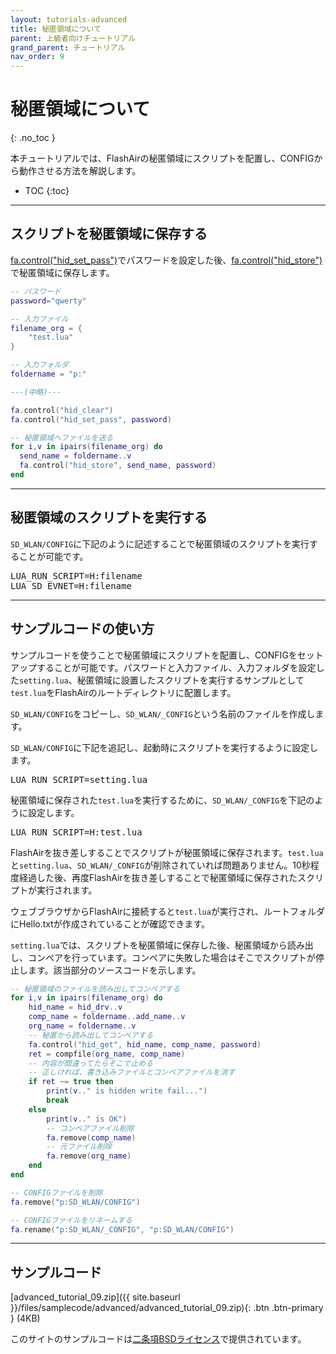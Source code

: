 ```yaml
---
layout: tutorials-advanced
title: 秘匿領域について
parent: 上級者向けチュートリアル
grand_parent: チュートリアル
nav_order: 9
---
```


# 秘匿領域について
{: .no_toc }

本チュートリアルでは、FlashAirの秘匿領域にスクリプトを配置し、CONFIGから動作させる方法を解説します。

- TOC
{:toc}

---
## スクリプトを秘匿領域に保存する

[fa.control("hid_set_pass")](../../api/lua/#controlhid_set_pass)でパスワードを設定した後、[fa.control("hid_store")](../../api/lua/#controlhid_store)で秘匿領域に保存します。

```lua
-- パスワード
password="qwerty"

-- 入力ファイル
filename_org = {
	"test.lua"
}

-- 入力フォルダ
foldername = "p:"

---(中略)---

fa.control("hid_clear")
fa.control("hid_set_pass", password)

-- 秘匿領域へファイルを送る
for i,v in ipairs(filename_org) do
  send_name = foldername..v
  fa.control("hid_store", send_name, password)
end
```

---
## 秘匿領域のスクリプトを実行する

`SD_WLAN/CONFIG`に下記のように記述することで秘匿領域のスクリプトを実行することが可能です。

<pre>
LUA_RUN_SCRIPT=H:filename
LUA_SD_EVNET=H:filename
</pre>

---
## サンプルコードの使い方

サンプルコードを使うことで秘匿領域にスクリプトを配置し、CONFIGをセットアップすることが可能です。パスワードと入力ファイル、入力フォルダを設定した`setting.lua`、秘匿領域に設置したスクリプトを実行するサンプルとして`test.lua`をFlashAirのルートディレクトリに配置します。

`SD_WLAN/CONFIG`をコピーし、`SD_WLAN/_CONFIG`という名前のファイルを作成します。

`SD_WLAN/CONFIG`に下記を追記し、起動時にスクリプトを実行するように設定します。

<pre>
LUA_RUN_SCRIPT=setting.lua
</pre>

秘匿領域に保存された`test.lua`を実行するために、`SD_WLAN/_CONFIG`を下記のように設定します。

<pre>
LUA_RUN_SCRIPT=H:test.lua
</pre>

FlashAirを抜き差しすることでスクリプトが秘匿領域に保存されます。`test.lua`と`setting.lua`、`SD_WLAN/_CONFIG`が削除されていれば問題ありません。10秒程度経過した後、再度FlashAirを抜き差しすることで秘匿領域に保存されたスクリプトが実行されます。

ウェブブラウザからFlashAirに接続すると`test.lua`が実行され、ルートフォルダにHello.txtが作成されていることが確認できます。

`setting.lua`では、スクリプトを秘匿領域に保存した後、秘匿領域から読み出し、コンペアを行っています。コンペアに失敗した場合はそこでスクリプトが停止します。該当部分のソースコードを示します。

```lua
-- 秘匿領域のファイルを読み出してコンペアする
for i,v in ipairs(filename_org) do
	hid_name = hid_drv..v
	comp_name = foldername..add_name..v
	org_name = foldername..v
	-- 秘匿から読み出してコンペアする
	fa.control("hid_get", hid_name, comp_name, password)
	ret = compfile(org_name, comp_name)
	-- 内容が間違ってたらそこで止める
	-- 正しければ、書き込みファイルとコンペアファイルを消す
	if ret ~= true then
		print(v.." is hidden write fail...")
		break
	else
		print(v.." is OK")
		-- コンペアファイル削除
		fa.remove(comp_name)
		-- 元ファイル削除
		fa.remove(org_name)
	end
end

-- CONFIGファイルを削除
fa.remove("p:SD_WLAN/CONFIG")

-- CONFIGファイルをリネームする
fa.rename("p:SD_WLAN/_CONFIG", "p:SD_WLAN/CONFIG")
```

---
## サンプルコード

[advanced_tutorial_09.zip]({{ site.baseurl }}/files/samplecode/advanced/advanced_tutorial_09.zip){: .btn .btn-primary } (4KB)

このサイトのサンプルコードは[二条項BSDライセンス](../../license)で提供されています。

